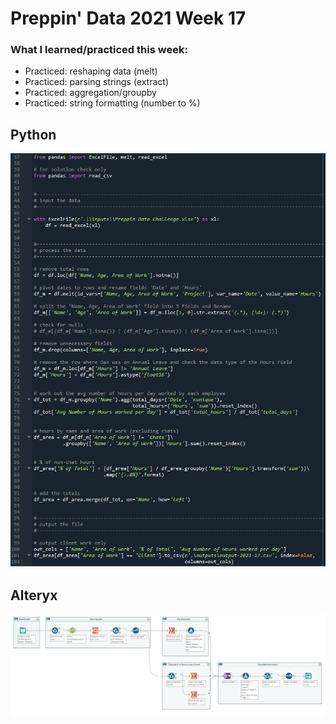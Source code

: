 # Preppin' Data 2021 Week 17

### What I learned/practiced this week:
* Practiced: reshaping data (melt)
* Practiced: parsing strings (extract)
* Practiced: aggregation/groupby
* Practiced: string formatting (number to %)

## Python
<a href="preppin-data-2021-17.py">
<img src="img-python-code-2021-17.png?raw=true" alt="Python code">
</a>

## Alteryx
<a href="preppin-data-2021-17.yxzp">
<img src="img-alteryx-2021-17.png?raw=true" alt="Alteryx workflow">
</a>
